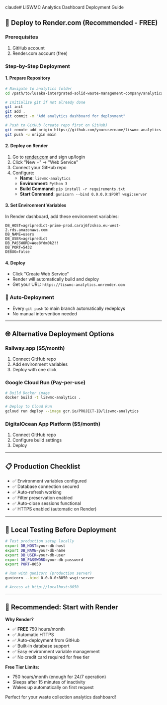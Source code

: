 claude# LISWMC Analytics Dashboard Deployment Guide

## 🚀 Deploy to Render.com (Recommended - FREE)

### Prerequisites
1. GitHub account
2. Render.com account (free)

### Step-by-Step Deployment

#### 1. **Prepare Repository**
```bash
# Navigate to analytics folder
cd /path/to/lusaka-intergrated-solid-waste-management-company/analytics

# Initialize git if not already done
git init
git add .
git commit -m "Add analytics dashboard for deployment"

# Push to GitHub (create repo first on GitHub)
git remote add origin https://github.com/yourusername/liswmc-analytics.git
git push -u origin main
```

#### 2. **Deploy on Render**
1. Go to [render.com](https://render.com) and sign up/login
2. Click "New +" → "Web Service"
3. Connect your GitHub repo
4. Configure:
   - **Name**: `liswmc-analytics`
   - **Environment**: `Python 3`
   - **Build Command**: `pip install -r requirements.txt`
   - **Start Command**: `gunicorn --bind 0.0.0.0:$PORT wsgi:server`

#### 3. **Set Environment Variables**
In Render dashboard, add these environment variables:
```
DB_HOST=agripredict-prime-prod.caraj6fzskso.eu-west-2.rds.amazonaws.com
DB_NAME=users
DB_USER=agripredict
DB_PASSWORD=Wee8fdm0k2!!
DB_PORT=5432
DEBUG=false
```

#### 4. **Deploy**
- Click "Create Web Service"
- Render will automatically build and deploy
- Get your URL: `https://liswmc-analytics.onrender.com`

### 🔄 **Auto-Deployment**
- Every `git push` to main branch automatically redeploys
- No manual intervention needed

---

## 🌐 Alternative Deployment Options

### **Railway.app** ($5/month)
1. Connect GitHub repo
2. Add environment variables
3. Deploy with one click

### **Google Cloud Run** (Pay-per-use)
```bash
# Build Docker image
docker build -t liswmc-analytics .

# Deploy to Cloud Run
gcloud run deploy --image gcr.io/PROJECT-ID/liswmc-analytics
```

### **DigitalOcean App Platform** ($5/month)
1. Connect GitHub repo
2. Configure build settings
3. Deploy

---

## 📋 **Production Checklist**

- ✅ Environment variables configured
- ✅ Database connection secured
- ✅ Auto-refresh working
- ✅ Filter preservation enabled
- ✅ Auto-close sessions functional
- ✅ HTTPS enabled (automatic on Render)

---

## 🔧 **Local Testing Before Deployment**

```bash
# Test production setup locally
export DB_HOST=your-db-host
export DB_NAME=your-db-name
export DB_USER=your-db-user
export DB_PASSWORD=your-db-password
export PORT=8050

# Run with gunicorn (production server)
gunicorn --bind 0.0.0.0:8050 wsgi:server

# Access at http://localhost:8050
```

---

## 🎯 **Recommended: Start with Render**

**Why Render?**
- ✅ **FREE** 750 hours/month
- ✅ Automatic HTTPS
- ✅ Auto-deployment from GitHub
- ✅ Built-in database support
- ✅ Easy environment variable management
- ✅ No credit card required for free tier

**Free Tier Limits:**
- 750 hours/month (enough for 24/7 operation)
- Sleeps after 15 minutes of inactivity
- Wakes up automatically on first request

Perfect for your waste collection analytics dashboard!